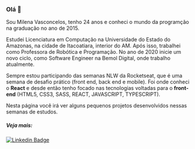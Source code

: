 ### Olá 👋

Sou Milena Vasconcelos, tenho 24 anos e conheci o mundo da programção na graduação no ano de 2015. 

Estudei Licenciatura em Computação na Universidade do Estado do Amazonas, na cidade de Itacoatiara, interior do AM. Após isso, trabalhei como Professora de Robótica e Programação.
No ano de 2020 inicie um novo ciclo, como Software Engineer na Bemol Digital, onde trabalho atualmente.

Sempre estou participando das semanas NLW da Rocketseat, que é uma semana de desafio prático (front end, back end e mobile). Foi onde conheci o **React** e desde então tenho focado nas tecnologias voltadas para o **front-end** (HTML5, CSS3, SASS, REACT, JAVASCRIPT, TYPESCRIPT).

Nesta página você irá ver alguns pequenos  projetos desenvolvidos nessas semanas de estudos.

##### Veja mais:
[![Linkedin Badge](https://img.shields.io/badge/-LinkedIn-blue?style=flat-square&logo=Linkedin&logoColor=white&link=https://www.linkedin.com/in/milena-vasconcelos-342445125/)](https://www.linkedin.com/in/milena-vasconcelos-342445125/)




<!--
**milenavms/milenavms** is a ✨ _special_ ✨ repository because its `README.md` (this file) appears on your GitHub profile.

Here are some ideas to get you started:

- 🔭 I’m currently working on ...
- 🌱 I’m currently learning ...
- 👯 I’m looking to collaborate on ...
- 🤔 I’m looking for help with ...
- 💬 Ask me about ...
- 📫 How to reach me: ...
- 😄 Pronouns: ...
- ⚡ Fun fact: ...
-->
